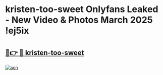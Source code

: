 # kristen-too-sweet Onlyfans Leaked - New Video & Photos March 2025 !ej5ix

# <h2><a href="https://pynfqn.iuczelnia.edu.pl?title=kristen-too-sweet&ref=ej5ix">🔗👉 🔴 kristen-too-sweet</a></h2>

[![acn](https://github.com/user-attachments/assets/0f9c940e-d8b0-45ae-aac7-cd30a18b3e1c)](https://pynfqn.iuczelnia.edu.pl?title=kristen-too-sweet&ref=ej5ix)

